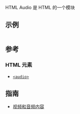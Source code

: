 HTML Audio 是 HTML 的一个模块

## 示例

```

```

## 参考

### HTML 元素

- [`<audio>`](https://developer.mozilla.org/zh-CN/docs/Web/HTML/Element/audio)

## 指南

- [视频和音频内容](https://developer.mozilla.org/zh-CN/docs/Learn/HTML/Multimedia_and_embedding/Video_and_audio_content)
